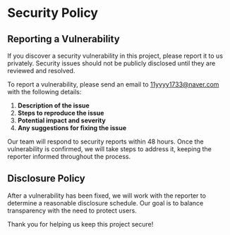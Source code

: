# Security Policy

## Reporting a Vulnerability

If you discover a security vulnerability in this project, please report it to us privately. Security issues should not be publicly disclosed until they are reviewed and resolved.

To report a vulnerability, please send an email to [11yyyy1733@naver.com](mailto:11yyyy1733@naver.com) with the following details:

1. **Description of the issue**
2. **Steps to reproduce the issue**
3. **Potential impact and severity**
4. **Any suggestions for fixing the issue**

Our team will respond to security reports within 48 hours. Once the vulnerability is confirmed, we will take steps to address it, keeping the reporter informed throughout the process.

## Disclosure Policy

After a vulnerability has been fixed, we will work with the reporter to determine a reasonable disclosure schedule. Our goal is to balance transparency with the need to protect users.

Thank you for helping us keep this project secure!
